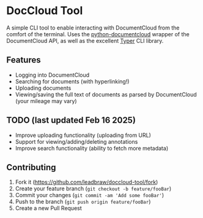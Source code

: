 # DocCloud Tool

A simple CLI tool to enable interacting with DocumentCloud from the comfort of the terminal. Uses the [python-documentcloud](https://github.com/muckrock/python-documentcloud) wrapper of the DocumentCloud API, as well as the excellent [Typer](https://github.com/fastapi/typer) CLI library.

## Features ##
- Logging into DocumentCloud
- Searching for documents (with hyperlinking!)
- Uploading documents
- Viewing/saving the full text of documents as parsed by DocumentCloud (your mileage may vary)

## TODO (last updated Feb 16 2025) ##
- Improve uploading functionality (uploading from URL)
- Support for viewing/adding/deleting annotations
- Improve search functionality (ability to fetch more metadata)

## Contributing
1. Fork it (<https://github.com/leadbraw/doccloud-tool/fork>)
2. Create your feature branch (`git checkout -b feature/fooBar`)
3. Commit your changes (`git commit -am 'Add some fooBar'`)
4. Push to the branch (`git push origin feature/fooBar`)
5. Create a new Pull Request
